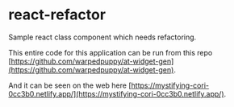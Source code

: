 # react-refactor
Sample react class component which needs refactoring.

This entire code for this application can be run from this repo [https://github.com/warpedpuppy/at-widget-gen](https://github.com/warpedpuppy/at-widget-gen).

And it can be seen on the web here [https://mystifying-cori-0cc3b0.netlify.app/](https://mystifying-cori-0cc3b0.netlify.app/).